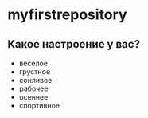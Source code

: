 # myfirstrepository

## Какое настроение у вас?

* веселое
* грустное
* сонливое
* рабочее
* осеннее
* спортивное


